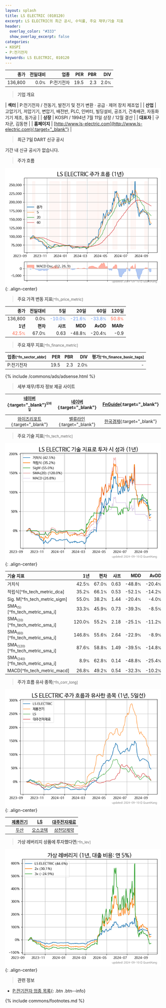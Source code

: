 ```yaml
---
layout: splash
title: LS ELECTRIC (010120)
excerpt: LS ELECTRIC의 최근 공시, 수익률, 주요 재무/기술 지표
header:
  overlay_color: "#333"
  show_overlay_excerpt: false
categories:
- KOSPI
- P:전기전자
keywords: LS ELECTRIC, 010120
---
```


| **종가** | **전일대비** | **업종** | **PER** | **PBR** | **DIV** |
| -------: | -----------: | -------: | ------: | ------: | ------: |
| 136,800 | 0.0<small>%</small> | P:전기전자 | 19.5 | 2.3 | 2.0<small>%</small> |

<!-- more -->


> **기업 개요**<a id="company"></a>

| <span style="white-space:nowrap;">**섹터**</span> | P:전기전자 / 전동기, 발전기 및 전기 변환 · 공급 · 제어 장치 제조업 |
| <span style="white-space:nowrap;">**산업**</span> | 고압기기, 저압기기, 변압기, 배전반, PLC, 인버터, 빌딩설비, 공조기, 건축배관, 자동화기기 제조, 동가공 |
| <span style="white-space:nowrap;">**상장**</span> | KOSPI / 1994년 7월 11일 상장 / 12월 결산 |
| <span style="white-space:nowrap;">**대표자**</span> | 구자균, 김동현 |
| <span style="white-space:nowrap;">**홈페이지**</span> | [http://www.ls-electric.com](http://www.ls-electric.com){:target="_blank"} |


> **최근 7일 DART 신규 공시**<a id="dart"></a>

기간 내 신규 공시가 없습니다.


> **주가 흐름**<a id="price"></a>

![010120](/stock/images/010120.png){: .align-center}


> **주요 가격 변동 지표**<small>[^fn_price_metric]</small>

| **종가** | **전일대비** | **5일** | **20일** | **60일** | **120일** |
| -------: | -----------: | ------: | -------: | -------: | --------: |
| 136,800 | 0.0<small>%</small> | <span style="color: cornflowerblue">-10.0<small>%</small></span> | <span style="color: cornflowerblue">-21.6<small>%</small></span> | <span style="color: cornflowerblue">-33.8<small>%</small></span> | <span style="color: tomato">50.8<small>%</small></span> |
| **1년** | **편차** | **샤프** | **MDD** | **AvDD** | **MARr** |
| <span style="color: tomato">42.5<small>%</small></span> | 67.0<small>%</small> | 0.63 | -48.8<small>%</small> | -20.4<small>%</small> | -0.9 |


> **주요 재무 지표**<small>[^fn_finance_metric]</small>

| **업종**<small>[^fn_sector_abbr]</small> | **PER** | **PBR** | **DIV** | **평가**<small>[^fn_finance_basic_tags]</small> |
| :--------------------------------------- | ------: | ------: | ------: | ----------------------------------------------: |
| P:전기전자 | 19.5 | 2.3 | 2.0<small>%</small> | - |



{% include /commons/ads/adsense.html %}

> **세부 재무/투자 정보 제공 사이트**

| [네이버](https://m.stock.naver.com/domestic/stock/010120/finance/summary){:target="_blank"}<sup><small>모바일</small></sup> | [네이버](https://finance.naver.com/item/coinfo.naver?code=010120){:target="_blank"} | [FnGuide](https://comp.fnguide.com/SVO2/ASP/SVD_Invest.asp?gicode=A010120&MenuYn=Y){:target="_blank"} |
| :---: | :---: | :---: |
| [와이즈리포트](https://comp.wisereport.co.kr/company/c1040001.aspx?cmp_cd=010120){:target="_blank"} | [밸류라인](https://www.valueline.co.kr/finance/summary/010120){:target="_blank"} | [한국경제](https://markets.hankyung.com/stock/010120/financial-summary){:target="_blank"} |


> **주요 기술 지표**<small>[^fn_tech_metric]</small>


![010120](/stock/images/010120_tech.png){: .align-center}

| **기술 지표** | **1년** | **편차** | **샤프** | **MDD** | **AvDD** |
| :------------ | ------: | -----------: | -------: | ------: | -------: |
| 거치식 | 42.5<small>%</small> | 67.0<small>%</small> | 0.63 | -48.8<small>%</small> | -20.4<small>%</small> |
| 적립식[^fn_tech_metric_dca] | 35.2<small>%</small> | 66.1<small>%</small> | 0.53 | -52.1<small>%</small> | -14.2<small>%</small> |
| Sig. M[^fn_tech_metric_sigm] | 55.0<small>%</small> | 38.2<small>%</small> | 1.44 | -20.4<small>%</small> | -4.0<small>%</small> |
| SMA<small><sub>(5)</sub></small>[^fn_tech_metric_sma_i] | 33.3<small>%</small> | 45.9<small>%</small> | 0.73 | -39.3<small>%</small> | -8.5<small>%</small> |
| SMA<small><sub>(20)</sub></small>[^fn_tech_metric_sma_i] | 120.0<small>%</small> | 55.2<small>%</small> | 2.18 | -25.1<small>%</small> | -11.2<small>%</small> |
| SMA<small><sub>(60)</sub></small>[^fn_tech_metric_sma_i] | 146.8<small>%</small> | 55.6<small>%</small> | 2.64 | -22.9<small>%</small> | -8.9<small>%</small> |
| SMA<small><sub>(120)</sub></small>[^fn_tech_metric_sma_i] | 87.6<small>%</small> | 58.8<small>%</small> | 1.49 | -39.5<small>%</small> | -14.8<small>%</small> |
| SMA<small><sub>(240)</sub></small>[^fn_tech_metric_sma_i] | 8.9<small>%</small> | 62.8<small>%</small> | 0.14 | -48.8<small>%</small> | -25.4<small>%</small> |
| MACD[^fn_tech_metric_macd] | 26.8<small>%</small> | 49.2<small>%</small> | 0.54 | -32.3<small>%</small> | -10.2<small>%</small> |


> **주가 흐름 유사 종목**<a id="corr"></a><small>[^fn_corr_long]</small>

![010120](/stock/images/010120_corr.png){: .align-center}

|       | [제룡전기](/033100/) | [LS](/006260/) | [대주전자재료](/078600/) |
| :---: | :------------------------------------: | :------------------------------------: | :------------------------------------: |
|       | [두산](/000150/) | [오스코텍](/039200/) | [삼천당제약](/000250/) |


> **가상 레버리지 상품에 투자했다면**<a id="2x"></a><small>[^fn_lev]</small>

![010120](/stock/images/010120_2x.png){: .align-center}


> **관련 정보**

- [P:전기전자 업종 목록](/stats/sector/kospi_업종_전기전자_종목/){: .btn .btn--info}

{% include commons/footnotes.md %}